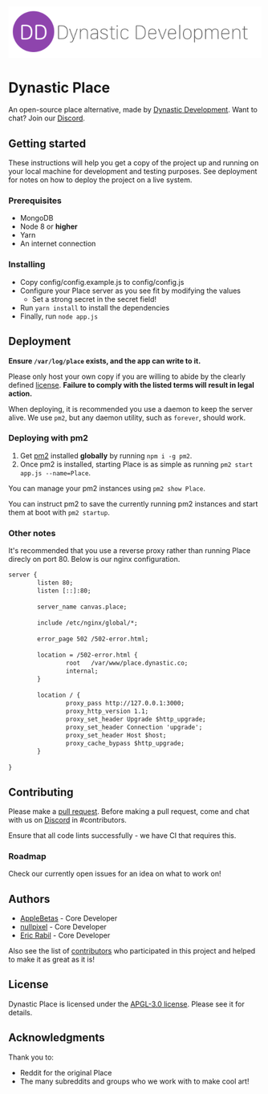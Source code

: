 ![Dynastic Development](https://github.com/dynastic/assets/raw/master/images/brand.png)

# Dynastic Place

An open-source place alternative, made by [Dynastic Development](https://dynastic.co). Want to chat? Join our [Discord](https://discord.gg/CgC8FTg).

## Getting started

These instructions will help you get a copy of the project up and running on your local machine for development and testing purposes. See deployment for notes on how to deploy the project on a live system.

### Prerequisites

* MongoDB
* Node 8 or **higher**
* Yarn
* An internet connection

### Installing

* Copy config/config.example.js to config/config.js
* Configure your Place server as you see fit by modifying the values
    * Set a strong secret in the secret field!
* Run `yarn install` to install the dependencies
* Finally, run `node app.js`

## Deployment

**Ensure `/var/log/place` exists, and the app can write to it.**

Please only host your own copy if you are willing to abide by the clearly defined [license](https://github.com/dynastic/place/blob/master/LICENSE). **Failure to comply with the listed terms will result in legal action.**

When deploying, it is recommended you use a daemon to keep the server alive. We use `pm2`, but any daemon utility, such as `forever`, should work.

### Deploying with pm2

1. Get [pm2](http://pm2.keymetrics.io) installed **globally** by running `npm i -g pm2`.
2. Once pm2 is installed, starting Place is as simple as running `pm2 start app.js --name=Place`.

You can manage your pm2 instances using `pm2 show Place`.

You can instruct pm2 to save the currently running pm2 instances and start them at boot with `pm2 startup`.

### Other notes

It's recommended that you use a reverse proxy rather than running Place direcly on port 80. Below is our nginx configuration.
```nginx
server {
        listen 80;
        listen [::]:80;

        server_name canvas.place;

        include /etc/nginx/global/*;

        error_page 502 /502-error.html;

        location = /502-error.html {
                root   /var/www/place.dynastic.co;
                internal;
        }

        location / {
                proxy_pass http://127.0.0.1:3000;
                proxy_http_version 1.1;
                proxy_set_header Upgrade $http_upgrade;
                proxy_set_header Connection 'upgrade';
                proxy_set_header Host $host;
                proxy_cache_bypass $http_upgrade;
        }

}
```

## Contributing 

Please make a [pull request](/https://github.com/dynastic/place/pulls). Before making a pull request, come and chat with us on [Discord](https://discord.gg/CgC8FTg) in #contributors.

Ensure that all code lints successfully - we have CI that requires this.

### Roadmap

Check our currently open issues for an idea on what to work on!

## Authors

* [AppleBetas](https://applebetas.co) - Core Developer
* [nullpixel](https://nullpixel.uk) - Core Developer
* [Eric Rabil](https://twitter.com/ericrabil) - Core Developer

Also see the list of [contributors](https://www.github.com/dynastic/place/contributors) who participated in this project and helped to make it as great as it is!

## License

Dynastic Place is licensed under the [APGL-3.0 license](https://github.com/dynastic/place/blob/master/LICENSE). Please see it for details.

## Acknowledgments

Thank you to:
* Reddit for the original Place
* The many subreddits and groups who we work with to make cool art!
